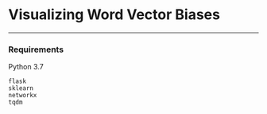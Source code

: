 # Visualizing Word Vector Biases

<hr>

### Requirements
Python 3.7

```
flask
sklearn
networkx
tqdm
```